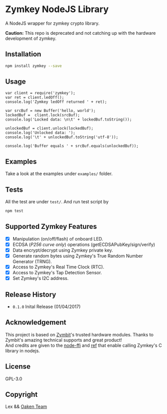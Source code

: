 # Zymkey NodeJS Library

A NodeJS wrapper for zymkey crypto library.

**Caution:** This repo is deprecated and not catching up with the hardware development 
of zymkey.

## Installation

```bash
npm install zymkey --save
```

## Usage 

```node
var client = require('zymkey');
var ret = client.ledOff();
console.log('Zymkey ledOff returned ' + ret);

var srcBuf = new Buffer('hello, world');
lockedBuf =  client.lock(srcBuf);
console.log('Locked data: \n\t' + lockedBuf.toString());

unlockedBuf = client.unlock(lockedBuf);
console.log('Unlocked data: ');
console.log('\t' + unlockedBuf.toString('utf-8'));

console.log('Buffer equals ' + srcBuf.equals(unlockedBuf));
```
## Examples

Take a look at the examples under `examples/` folder.

## Tests

All the test are under `test/`. And run test script by

```bash
npm test
```

## Supported Zymkey Features

- [X] Manipulation (on/off/flash) of onboard LED.
- [X] ECDSA (*P256 curve only*) operations (getECDSAPubKey/sign/verify)
- [X] Data encrypt/decrypt using Zymkey private key.
- [X] Generate random bytes using Zymkey's True Random Number Generator (TRNG).
- [X] Access to Zymkey's Real Time Clock (RTC).
- [X] Access to Zymkey's Tap Detection Sensor.
- [X] Set Zymkey's I2C address.

## Release History

* `0.1.0` Inital Release (01/04/2017)

## Acknowledgement

This project is based on [Zymbit](https://zymbit.com/zymkey/)'s trusted hardware modules.
Thanks to Zymbit's amazing technical supports and great product!   
And credits are given to the [node-ffi](https://github.com/node-ffi/node-ffi) and [ref](https://github.com/TooTallNate/ref) 
that enable calling Zymkey's C library in nodejs.

## License

GPL-3.0

## Copyright

Lex && [Oaken Team](https://github.com/Project-Oaken)


